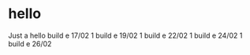 # hello
Just a hello
build e 17/02 1
build e 19/02 1
build e 22/02 1
build e 24/02 1
build e 26/02 

